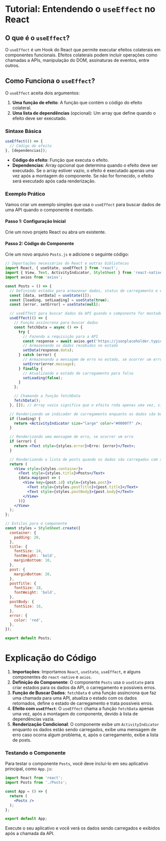 # Tutorial: Entendendo o `useEffect` no React

## O que é o `useEffect`?

O `useEffect` é um Hook do React que permite executar efeitos colaterais em componentes funcionais. Efeitos colaterais podem incluir operações como chamadas a APIs, manipulação do DOM, assinaturas de eventos, entre outros.

## Como Funciona o `useEffect`?

O `useEffect` aceita dois argumentos:

1. **Uma função de efeito**: A função que contém o código do efeito colateral.
2. **Uma lista de dependências** (opcional): Um array que define quando o efeito deve ser executado.

### Sintaxe Básica

```jsx
useEffect(() => {
  // Código do efeito
}, [dependencias]);
```

- **Código do efeito**: Função que executa o efeito.
- **Dependencias**: Array opcional que determina quando o efeito deve ser executado. Se o array estiver vazio, o efeito é executado apenas uma vez após a montagem do componente. Se não for fornecido, o efeito será executado após cada renderização.

### Exemplo Prático

Vamos criar um exemplo simples que usa o `useEffect` para buscar dados de uma API quando o componente é montado.

#### Passo 1: Configuração Inicial

Crie um novo projeto React ou abra um existente.

#### Passo 2: Código do Componente

Crie um novo arquivo `Posts.js` e adicione o seguinte código:

```jsx
// Importações necessárias do React e outras bibliotecas
import React, { useState, useEffect } from 'react';
import { View, Text, ActivityIndicator, StyleSheet } from 'react-native';
import axios from 'axios';

const Posts = () => {
  // Definindo estados para armazenar dados, status de carregamento e erros
  const [data, setData] = useState([]);
  const [loading, setLoading] = useState(true);
  const [error, setError] = useState(null);

  // useEffect para buscar dados da API quando o componente for montado
  useEffect(() => {
    // Função assíncrona para buscar dados
    const fetchData = async () => {
      try {
        // Fazendo a requisição para a API
        const response = await axios.get('https://jsonplaceholder.typicode.com/posts');
        // Armazenando os dados recebidos no estado
        setData(response.data);
      } catch (error) {
        // Armazenando a mensagem de erro no estado, se ocorrer um erro
        setError(error.message);
      } finally {
        // Atualizando o estado de carregamento para falso
        setLoading(false);
      }
    };

    // Chamando a função fetchData
    fetchData();
  }, []); // Array vazio significa que o efeito roda apenas uma vez, similar ao componentDidMount

  // Renderizando um indicador de carregamento enquanto os dados são buscados
  if (loading) {
    return <ActivityIndicator size="large" color="#0000ff" />;
  }

  // Renderizando uma mensagem de erro, se ocorrer um erro
  if (error) {
    return <Text style={styles.error}>Erro: {error}</Text>;
  }

  // Renderizando a lista de posts quando os dados são carregados com sucesso
  return (
    <View style={styles.container}>
      <Text style={styles.title}>Posts</Text>
      {data.map(post => (
        <View key={post.id} style={styles.post}>
          <Text style={styles.postTitle}>{post.title}</Text>
          <Text style={styles.postBody}>{post.body}</Text>
        </View>
      ))}
    </View>
  );
};

// Estilos para o componente
const styles = StyleSheet.create({
  container: {
    padding: 20,
  },
  title: {
    fontSize: 24,
    fontWeight: 'bold',
    marginBottom: 10,
  },
  post: {
    marginBottom: 20,
  },
  postTitle: {
    fontSize: 18,
    fontWeight: 'bold',
  },
  postBody: {
    fontSize: 16,
  },
  error: {
    color: 'red',
  },
});

export default Posts;

```

# Explicação do Código

1. **Importações**: Importamos `React`, `useState`, `useEffect`, e alguns componentes do `react-native` e `axios`.
2. **Definição do Componente**: O componente `Posts` usa o `useState` para criar estados para os dados da API, o carregamento e possíveis erros.
3. **Função de Buscar Dados**: `fetchData` é uma função assíncrona que faz uma chamada para uma API, atualiza o estado com os dados retornados, define o estado de carregamento e trata possíveis erros.
4. **Efeito com `useEffect`**: O `useEffect` chama a função `fetchData` apenas uma vez, após a montagem do componente, devido à lista de dependências vazia.
5. **Renderização Condicional**: O componente exibe um `ActivityIndicator` enquanto os dados estão sendo carregados, exibe uma mensagem de erro caso ocorra algum problema, e, após o carregamento, exibe a lista de posts.

### Testando o Componente

Para testar o componente `Posts`, você deve incluí-lo em seu aplicativo principal, como `App.js`:

```jsx
import React from 'react';
import Posts from './Posts';

const App = () => {
  return (
    <Posts />
  );
};

export default App;
```

Execute o seu aplicativo e você verá os dados sendo carregados e exibidos após a chamada da API.
